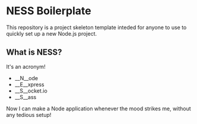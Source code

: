 
# NESS Boilerplate

This repository is a project skeleton template inteded for anyone to use to quickly set up a new Node.js project.

## What is NESS?

It's an acronym!

- __N__ode
- __E__xpress
- __S__ocket.io
- __S__ass

Now I can make a Node application whenever the mood strikes me, without any tedious setup!